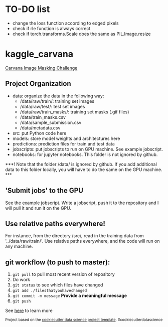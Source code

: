 TO-DO list
============================
- change the loss function according to edged pixels
- check if rle function is always correct
- check if torch.transforms.Scale does the same as PIL.Image.resize




kaggle_carvana
==============================

[Carvana Image Masking Challenge](https://www.kaggle.com/c/carvana-image-masking-challenge)

Project Organization
------------
- data: organize the data in the following way:
  - /data/raw/train/: training set images
  - /data/raw/test/: test set images
  - /data/raw/train_masks/: training set masks (.gif files)
  - /data/train_masks.csv
  - /data/sample_submission.csv
  - /data/metadata.csv
- src: put Python code here
- models: store model weights and architectures here
- predictions: prediction files for train and test data
- jobscripts: put jobscripts to run on GPU machine. See example jobscript.
- notebooks: for jupyter notebooks. This folder is not ignored by github. 

***! Note that the folder /data/ is ignored by github. If you add additional data to this folder locally, you will have to do the same on the GPU machine. ***


'Submit jobs' to the GPU
------------
See the example jobscript. Write a jobscript, push it to the repository and I will pull it and run it on the GPU.

Use relative paths everywhere!
------------
For instance, from the directory /src/, read in the training data from '../data/raw/train/'. Use relative paths everywhere, and the code will run on any machine.

git workflow (to push to master):
------------
1. ```git pull``` to pull most recent version of repository
2. Do work
3. ```git status``` to see which files have changed
4. ```git add ./filesthatyouhavechanged```
5. ```git commit -m message``` **Provide a meaningful message**
5. ```git push```

See [here](https://git-scm.com/book/en/v2/Getting-Started-About-Version-Control) to learn more

<p><small>Project based on the <a target="_blank" href="https://drivendata.github.io/cookiecutter-data-science/">cookiecutter data science project template</a>. #cookiecutterdatascience</small></p>
